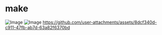 # make 
![Image](https://github.com/user-attachments/assets/e51d508f-538c-46e6-a7c5-0565344253e7) ![Image](https://github.com/user-attachments/assets/4cb39c60-7ea5-4185-9473-a6f714316f91) https://github.com/user-attachments/assets/8dcf340d-c911-47fb-ab7d-63a82f6370bd
